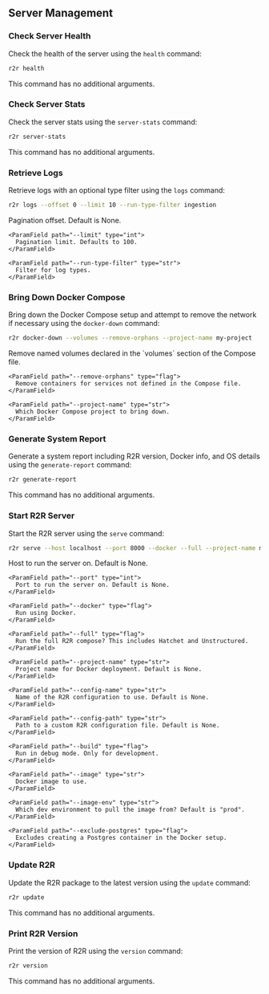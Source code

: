 
## Server Management

### Check Server Health

Check the health of the server using the `health` command:

````bash
r2r health
````

This command has no additional arguments.

### Check Server Stats

Check the server stats using the `server-stats` command:

````bash
r2r server-stats
````

This command has no additional arguments.

### Retrieve Logs

Retrieve logs with an optional type filter using the `logs` command:

````bash
r2r logs --offset 0 --limit 10 --run-type-filter ingestion
````

<AccordionGroup>
  <Accordion title="Arguments">
    <ParamField path="--offset" type="int">
      Pagination offset. Default is None.
    </ParamField>

    <ParamField path="--limit" type="int">
      Pagination limit. Defaults to 100.
    </ParamField>

    <ParamField path="--run-type-filter" type="str">
      Filter for log types.
    </ParamField>
  </Accordion>
</AccordionGroup>

### Bring Down Docker Compose

Bring down the Docker Compose setup and attempt to remove the network if necessary using the `docker-down` command:

````bash
r2r docker-down --volumes --remove-orphans --project-name my-project
````

<AccordionGroup>
  <Accordion title="Arguments">
    <ParamField path="--volumes" type="flag">
      Remove named volumes declared in the `volumes` section of the Compose file.
    </ParamField>

    <ParamField path="--remove-orphans" type="flag">
      Remove containers for services not defined in the Compose file.
    </ParamField>

    <ParamField path="--project-name" type="str">
      Which Docker Compose project to bring down.
    </ParamField>
  </Accordion>
</AccordionGroup>

### Generate System Report

Generate a system report including R2R version, Docker info, and OS details using the `generate-report` command:

````bash
r2r generate-report
````

This command has no additional arguments.

### Start R2R Server

Start the R2R server using the `serve` command:

````bash
r2r serve --host localhost --port 8000 --docker --full --project-name my-project --config-name my-config --config-path /path/to/config --build --image my-image --image-env prod --exclude-postgres
````

<AccordionGroup>
  <Accordion title="Arguments">
    <ParamField path="--host" type="str">
      Host to run the server on. Default is None.
    </ParamField>

    <ParamField path="--port" type="int">
      Port to run the server on. Default is None.
    </ParamField>

    <ParamField path="--docker" type="flag">
      Run using Docker.
    </ParamField>

    <ParamField path="--full" type="flag">
      Run the full R2R compose? This includes Hatchet and Unstructured.
    </ParamField>

    <ParamField path="--project-name" type="str">
      Project name for Docker deployment. Default is None.
    </ParamField>

    <ParamField path="--config-name" type="str">
      Name of the R2R configuration to use. Default is None.
    </ParamField>

    <ParamField path="--config-path" type="str">
      Path to a custom R2R configuration file. Default is None.
    </ParamField>

    <ParamField path="--build" type="flag">
      Run in debug mode. Only for development.
    </ParamField>

    <ParamField path="--image" type="str">
      Docker image to use.
    </ParamField>

    <ParamField path="--image-env" type="str">
      Which dev environment to pull the image from? Default is "prod".
    </ParamField>

    <ParamField path="--exclude-postgres" type="flag">
      Excludes creating a Postgres container in the Docker setup.
    </ParamField>
  </Accordion>
</AccordionGroup>

### Update R2R

Update the R2R package to the latest version using the `update` command:

````bash
r2r update
````

This command has no additional arguments.

### Print R2R Version

Print the version of R2R using the `version` command:

````bash
r2r version
````

This command has no additional arguments.
